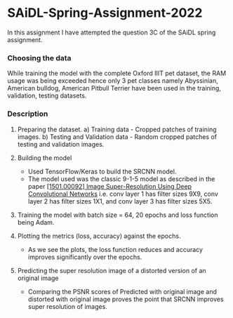 # SAiDL-Spring-Assignment-2022
In this assignment I have attempted the question 3C of the SAiDL spring assignment. 

### Choosing the data
While training the model with the complete Oxford IIIT pet dataset, the RAM usage was being exceeded hence only 3 pet classes namely Abyssinian, American bulldog, American Pitbull Terrier have been used in the training, validation, testing datasets.

### Description

1) Preparing the dataset.
    a) Training data - Cropped patches of training images.
    b) Testing and Validation data - Random cropped patches of testing and validation images.
    
2) Building the model
    * Used TensorFlow/Keras to build the SRCNN model.
    * The model used was the classic 9-1-5 model as described in the paper 	[[1501.00092] Image Super-Resolution Using Deep Convolutional Networks](https://arxiv.org/abs/1501.00092) i.e. conv layer 1 has filter sizes 9X9, conv layer 2 has filter sizes 1X1, and conv layer 3 has filter sizes 5X5.
    
3) Training the model with batch size = 64, 20 epochs and loss function being Adam. 

4) Plotting the metrics (loss, accuracy) against the epochs.
    * As we see the plots, the loss function reduces and accuracy improves significantly over the epochs.

5) Predicting the super resolution image of a distorted version of an original image
    * Comparing the PSNR scores of Predicted with original image and distorted with original image proves the point that SRCNN improves super resolution of images.
